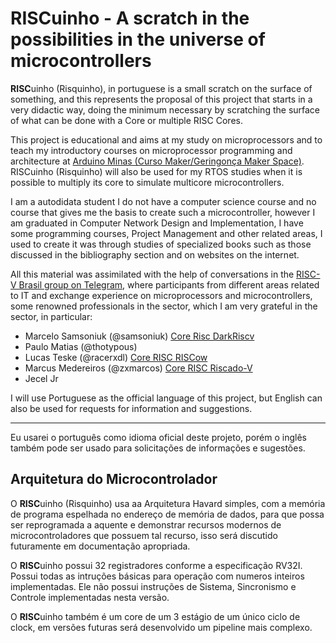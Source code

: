**RISC**uinho - A scratch in the possibilities in the universe of microcontrollers
=====================================

**RISC**uinho (Risquinho), in portuguese is a small scratch on the surface of something, and this represents the proposal of this project that starts in a very didactic way, doing the minimum necessary by scratching the surface of what can be done with a Core or multiple RISC Cores.

This project is educational and aims at my study on microprocessors and to teach my introductory courses on microprocessor programming and architecture at [Arduino Minas (Curso Maker/Geringonça Maker Space)](https://facebook.com/CursoMaker). RISCuinho (Risquinho) will also be used for my RTOS studies when it is possible to multiply its core to simulate multicore microcontrollers.

I am a autodidata student I do not have a computer science course and no course that gives me the basis to create such a microcontroller, however I am graduated in Computer Network Design and Implementation, I have some programming courses, Project Management and other related areas, I used to create it was through studies of specialized books such as those discussed in the bibliography section and on websites on the internet.

All this material was assimilated with the help of conversations in the [RISC-V Brasil group on Telegram](https://t.me/riscvbr), where participants from different areas related to IT and exchange experience on microprocessors and microcontrollers, some renowned professionals in the sector, which I am very grateful in the sector, in particular:

 * Marcelo Samsoniuk (@samsoniuk) [Core Risc DarkRiscv](https://github.com/darklive/darkriscv) 
 * Paulo Matias (@thotypous) 
 * Lucas Teske (@racerxdl) [Core RISC RISCow](https://github.com/racerxdl/riskow)
 * Marcus Medereiros (@zxmarcos) [Core RISC Riscado-V](https://github.com/zxmarcos/riscado-v)
 * Jecel Jr

I will use Portuguese as the official language of this project, but English can also be used for requests for information and suggestions.

---

Eu usarei o português como idioma oficial deste projeto, porém o inglês também pode ser usado para solicitações de informações e sugestões.

## Arquitetura do Microcontrolador

O **RISC**uinho (Risquinho) usa aa Arquitetura Havard simples, com a memória de programa espelhada no endereço de memória de dados, para que possa ser reprogramada a aquente e demonstrar recursos modernos de microcontroladores que possuem tal recurso, isso será discutido futuramente em documentação apropriada.

O **RISC**uinho possui 32 registradores conforme a especificação RV32I. Possui todas as intruções básicas para operação com numeros inteiros implementadas. Ele não possui instruções de Sistema, Sincronismo e Controle implementadas nesta versão.

O **RISC**uinho também é um core de um 3 estágio de um único ciclo de clock, em versões futuras será desenvolvido um pipeline mais complexo.


